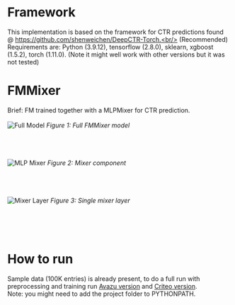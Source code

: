 # Framework
This implementation is based on the framework for CTR predictions found @ https://github.com/shenweichen/DeepCTR-Torch.<br/>
(Recommended) Requirements are: Python (3.9.12), tensorflow (2.8.0), sklearn, xgboost (1.5.2), torch (1.11.0). (Note it might well work with other versions but it was not tested) 
# FMMixer
Brief: FM trained together with a MLPMixer for CTR prediction.<br/><br/>
![Full Model](https://i.imgur.com/F4rH49g.png)
*Figure 1: Full FMMixer model* <br/><br/><br/><br/><br/>
![MLP Mixer](https://i.imgur.com/5NUfFzK.png)
*Figure 2: Mixer component* <br/><br/><br/><br/><br/>
![Mixer Layer](https://i.imgur.com/QAy9Jmb.png)
*Figure 3: Single mixer layer* <br/><br/><br/><br/><br/>
# How to run
Sample data (100K entries) is already present, to do a full run with preprocessing and training run [Avazu version](Avazu/fmmixer_avazu.py) and [Criteo version](Criteo/fmmixer_criteo.py). <br/> Note: you might need to add the project folder to PYTHONPATH.

